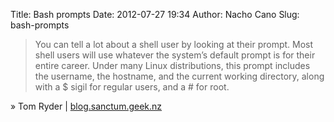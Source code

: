 Title: Bash prompts
Date: 2012-07-27 19:34
Author: Nacho Cano
Slug: bash-prompts

> You can tell a lot about a shell user by looking at their prompt. Most
> shell users will use whatever the system’s default prompt is for their
> entire career. Under many Linux distributions, this prompt includes
> the username, the hostname, and the current working directory, along
> with a \$ sigil for regular users, and a \# for root.

» Tom Ryder | [blog.sanctum.geek.nz][]

  [blog.sanctum.geek.nz]: http://blog.sanctum.geek.nz/bash-prompts/
    "Bash prompts"
